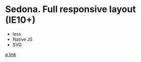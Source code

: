 # Sedona. Full responsive layout (IE10+)

* less
* Native JS
* SVG

[a link](https://adrewbraz.github.io/Sedona/)
